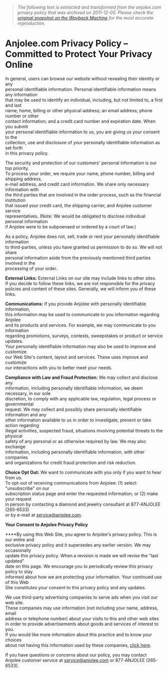 > *The following text is extracted and transformed from the anjolee.com privacy policy that was archived on 2011-12-05. Please check the [original snapshot on the Wayback Machine](https://web.archive.org/web/20111205013215id_/http%3A//www.anjolee.com/PrivacyPolicy.aspx) for the most accurate reproduction.*

# Anjolee.com Privacy Policy – Committed to Protect Your Privacy Online

In general, users can browse our website without revealing their identity or any  
personal identifiable information. Personal identifiable information means any information  
that may be used to identify an individual, including, but not limited to, a first and last  
name; home, billing or other physical address; an email address; phone number or other  
contact information; and a credit card number and expiration date. When you submit  
your personal identifiable information to us, you are giving us your consent to the  
collection, use and disclosure of your personally identifiable information as set forth  
in this privacy policy.

The security and protection of our customers' personal information is our top priority.  
To process your order, we require your name, phone number, billing and shipping address,   
e-mail address, and credit card information. We share only necessary information with  
the third parties that are involved in the order process, such as the financial institution  
that issued your credit card, the shipping carrier, and Anjolee customer service  
representatives. (Note: We would be obligated to disclose individual personal information  
if Anjolee were to be subpoenaed or ordered by a court of law.)

As a policy, Anjolee does not, sell, trade or rent your personally identifiable information  
to third-parties, unless you have granted us permission to do so. We will not share  
personal information aside from the previously mentioned third parties involved in the  
processing of your order.

 **External Links:** External Links on our site may include links to other sites.  
If you decide to follow these links, we are not responsible for the privacy  
policies and content of these sites. Generally, we will inform you of these links.

 **Communications:** If you provide Anjolee with personally identifiable information,  
this information may be used to communicate to you information regarding Anjolee  
and its products and services. For example, we may communicate to you information  
regarding promotions, surveys, contests, sweepstakes or product or service updates.  
Your personally identifiable information may also be used to improve and customize  
our Web Site's content, layout and services. These uses improve and customize  
our interactions with you to better meet your needs.

 **Compliance with Law and Fraud Protection:** We may collect and disclose any  
information, including personally identifiable information, we deem necessary, in our sole  
discretion, to comply with any applicable law, regulation, legal process or governmental  
request. We may collect and possibly share personally identifiable information and any  
other information available to us in order to investigate, prevent or take action regarding  
illegal activities, suspected fraud, situations involving potential threats to the physical  
safety of any personal or as otherwise required by law. We may also exchange  
information, including personally identifiable information, with other companies  
and organizations for credit fraud protection and risk reduction.

 **Choice Opt Out:** We want to communicate with you only if you want to hear from us.  
To opt-out of receiving communications from Anjolee: (1) select "unsubscribe" on our  
subscription status page and enter the requested information; or (2) make your request  
in person by contacting a diamond and jewelry consultant at 877-ANJOLEE (265-6533)  
or by e-mail at [service@anjolee.com](mailto:service@anjolee.com).

 **Your Consent to Anjolee Privacy Policy**

 ****By using this Web Site, you agree to Anjolee's privacy policy. This is our entire and  
exclusive privacy policy and it supersedes any earlier version. We may occasionally  
update this privacy policy. When a revision is made we will revise the "last updated"  
date on this page. We encourage you to periodically review this privacy policy to stay  
informed about how we are protecting your information. Your continued use of this Web  
Site constitutes your consent to this privacy policy and any updates.

We use third-party advertising companies to serve ads when you visit our web site.  
These companies may use information (not including your name, address, email  
address or telephone number) about your visits to this and other web sites  
in order to provide advertisements about goods and services of interest to you.  
If you would like more information about this practice and to know your choices  
about not having this information used by these companies, [click here](http://www.fetchback.com/optout.html).

If you have questions or concerns about our policy, you may contact  
Anjolee customer service at [service@anjolee.com](mailto:service@anjolee.com) or 877-ANJOLEE (265-6533).
